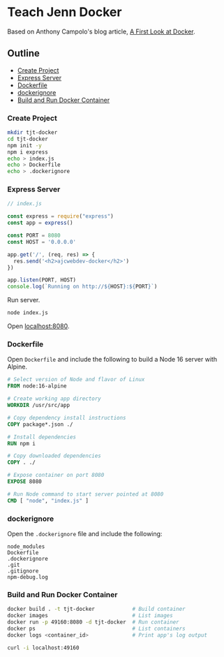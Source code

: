 # Teach Jenn Docker

Based on Anthony Campolo's blog article, [A First Look at Docker](https://ajcwebdev.com/2021/07/12/a-first-look-at-docker/).

## Outline

- [Create Project](#create-project)
- [Express Server](#express-server)
- [Dockerfile](#dockerfile)
- [dockerignore](#dockerignore)
- [Build and Run Docker Container](#build-and-run-container)

### Create Project

```bash
mkdir tjt-docker
cd tjt-docker
npm init -y
npm i express
echo > index.js
echo > Dockerfile
echo > .dockerignore
```

### Express Server

```js
// index.js

const express = require("express")
const app = express()

const PORT = 8080
const HOST = '0.0.0.0'

app.get('/', (req, res) => {
  res.send('<h2>ajcwebdev-docker</h2>')
})

app.listen(PORT, HOST)
console.log(`Running on http://${HOST}:${PORT}`)
```

Run server.

```bash
node index.js
```

Open [localhost:8080](http://localhost:8080).

### Dockerfile

Open `Dockerfile` and include the following to build a Node 16 server with Alpine.

```dockerfile
# Select version of Node and flavor of Linux
FROM node:16-alpine

# Create working app directory
WORKDIR /usr/src/app

# Copy dependency install instructions
COPY package*.json ./

# Install dependencies
RUN npm i

# Copy downloaded dependencies
COPY . ./

# Expose container on port 8080
EXPOSE 8080

# Run Node command to start server pointed at 8080
CMD [ "node", "index.js" ]
```

### dockerignore

Open the `.dockerignore` file and include the following:

```
node_modules
Dockerfile
.dockerignore
.git
.gitignore
npm-debug.log
```

### Build and Run Docker Container

```bash
docker build . -t tjt-docker            # Build container
docker images                           # List images
docker run -p 49160:8080 -d tjt-docker  # Run container
docker ps                               # List containers
docker logs <container_id>              # Print app's log output
```

```bash
curl -i localhost:49160
```

